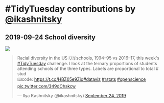 # #TidyTuesday contributions by [@ikashnitsky](https://twitter.com/ikashnitsky)

## 2019-09-24 School diversity

[![][sdiv]][sdiv]

[sdiv]: /2019-09-24-school-diversity/tidytuesday-ikashnitsky-school-diversity.png

<blockquote class="twitter-tweet"><p lang="en" dir="ltr">Racial diversity in the US 🇺🇸schools, 1994–95 vs 2016–17, this week&#39;s <a href="https://twitter.com/hashtag/TidyTuesday?src=hash&amp;ref_src=twsrc%5Etfw">#TidyTuesday</a> challenge. I look at the ternary proportions of students attending schools of the three types. Labels are proportional to total # stud<br>⌨️code: <a href="https://t.co/HBZ05e9Zio">https://t.co/HBZ05e9Zio</a><a href="https://twitter.com/hashtag/dataviz?src=hash&amp;ref_src=twsrc%5Etfw">#dataviz</a> <a href="https://twitter.com/hashtag/rstats?src=hash&amp;ref_src=twsrc%5Etfw">#rstats</a> <a href="https://twitter.com/hashtag/openscience?src=hash&amp;ref_src=twsrc%5Etfw">#openscience</a> <a href="https://t.co/349dChakcw">pic.twitter.com/349dChakcw</a></p>&mdash; Ilya Kashnitsky (@ikashnitsky) <a href="https://twitter.com/ikashnitsky/status/1176625617527287809?ref_src=twsrc%5Etfw">September 24, 2019</a></blockquote> <script async src="https://platform.twitter.com/widgets.js" charset="utf-8"></script>